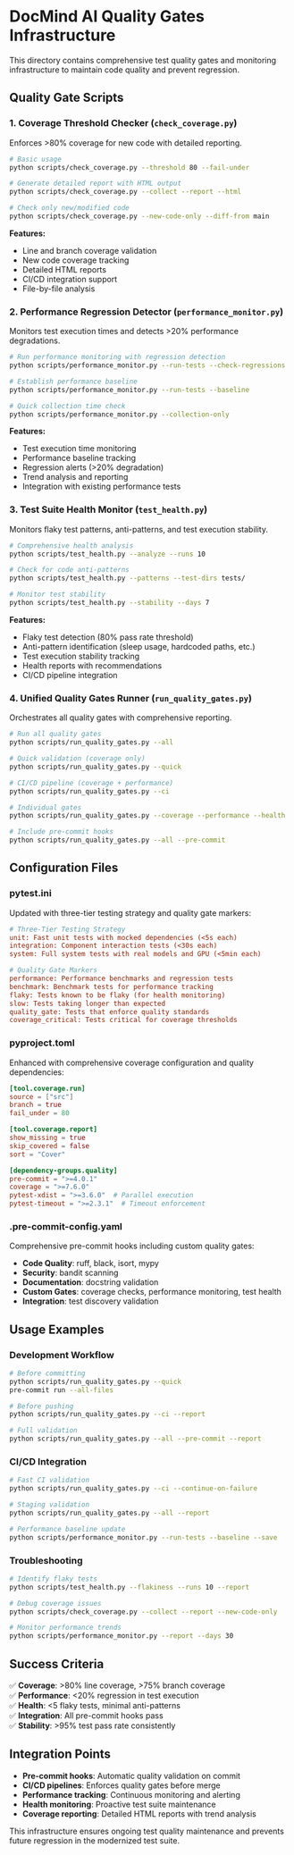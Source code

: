 # DocMind AI Quality Gates Infrastructure

This directory contains comprehensive test quality gates and monitoring infrastructure to maintain code quality and prevent regression.

## Quality Gate Scripts

### 1. Coverage Threshold Checker (`check_coverage.py`)

Enforces >80% coverage for new code with detailed reporting.

```bash
# Basic usage
python scripts/check_coverage.py --threshold 80 --fail-under

# Generate detailed report with HTML output
python scripts/check_coverage.py --collect --report --html

# Check only new/modified code
python scripts/check_coverage.py --new-code-only --diff-from main
```

**Features:**

- Line and branch coverage validation  
- New code coverage tracking
- Detailed HTML reports
- CI/CD integration support
- File-by-file analysis

### 2. Performance Regression Detector (`performance_monitor.py`)

Monitors test execution times and detects >20% performance degradations.

```bash
# Run performance monitoring with regression detection
python scripts/performance_monitor.py --run-tests --check-regressions

# Establish performance baseline
python scripts/performance_monitor.py --run-tests --baseline

# Quick collection time check
python scripts/performance_monitor.py --collection-only
```

**Features:**

- Test execution time monitoring
- Performance baseline tracking  
- Regression alerts (>20% degradation)
- Trend analysis and reporting
- Integration with existing performance tests

### 3. Test Suite Health Monitor (`test_health.py`)

Monitors flaky test patterns, anti-patterns, and test execution stability.

```bash
# Comprehensive health analysis
python scripts/test_health.py --analyze --runs 10

# Check for code anti-patterns
python scripts/test_health.py --patterns --test-dirs tests/

# Monitor test stability
python scripts/test_health.py --stability --days 7
```

**Features:**

- Flaky test detection (80% pass rate threshold)
- Anti-pattern identification (sleep usage, hardcoded paths, etc.)
- Test execution stability tracking
- Health reports with recommendations
- CI/CD pipeline integration

### 4. Unified Quality Gates Runner (`run_quality_gates.py`)

Orchestrates all quality gates with comprehensive reporting.

```bash
# Run all quality gates
python scripts/run_quality_gates.py --all

# Quick validation (coverage only)
python scripts/run_quality_gates.py --quick

# CI/CD pipeline (coverage + performance)
python scripts/run_quality_gates.py --ci

# Individual gates
python scripts/run_quality_gates.py --coverage --performance --health

# Include pre-commit hooks
python scripts/run_quality_gates.py --all --pre-commit
```

## Configuration Files

### pytest.ini

Updated with three-tier testing strategy and quality gate markers:

```ini
# Three-Tier Testing Strategy
unit: Fast unit tests with mocked dependencies (<5s each)
integration: Component interaction tests (<30s each)  
system: Full system tests with real models and GPU (<5min each)

# Quality Gate Markers
performance: Performance benchmarks and regression tests
benchmark: Benchmark tests for performance tracking
flaky: Tests known to be flaky (for health monitoring)
slow: Tests taking longer than expected
quality_gate: Tests that enforce quality standards
coverage_critical: Tests critical for coverage thresholds
```

### pyproject.toml

Enhanced with comprehensive coverage configuration and quality dependencies:

```toml
[tool.coverage.run]
source = ["src"]
branch = true
fail_under = 80

[tool.coverage.report]
show_missing = true
skip_covered = false
sort = "Cover"

[dependency-groups.quality]
pre-commit = ">=4.0.1"
coverage = ">=7.6.0" 
pytest-xdist = ">=3.6.0"  # Parallel execution
pytest-timeout = ">=2.3.1"  # Timeout enforcement
```

### .pre-commit-config.yaml  

Comprehensive pre-commit hooks including custom quality gates:

- **Code Quality**: ruff, black, isort, mypy
- **Security**: bandit scanning  
- **Documentation**: docstring validation
- **Custom Gates**: coverage checks, performance monitoring, test health
- **Integration**: test discovery validation

## Usage Examples

### Development Workflow

```bash
# Before committing
python scripts/run_quality_gates.py --quick
pre-commit run --all-files

# Before pushing  
python scripts/run_quality_gates.py --ci --report

# Full validation
python scripts/run_quality_gates.py --all --pre-commit --report
```

### CI/CD Integration

```bash
# Fast CI validation
python scripts/run_quality_gates.py --ci --continue-on-failure

# Staging validation
python scripts/run_quality_gates.py --all --report

# Performance baseline update
python scripts/performance_monitor.py --run-tests --baseline --save
```

### Troubleshooting

```bash
# Identify flaky tests
python scripts/test_health.py --flakiness --runs 10 --report

# Debug coverage issues  
python scripts/check_coverage.py --collect --report --new-code-only

# Monitor performance trends
python scripts/performance_monitor.py --report --days 30
```

## Success Criteria

✅ **Coverage**: >80% line coverage, >75% branch coverage  
✅ **Performance**: <20% regression in test execution  
✅ **Health**: <5 flaky tests, minimal anti-patterns  
✅ **Integration**: All pre-commit hooks pass  
✅ **Stability**: >95% test pass rate consistently  

## Integration Points

- **Pre-commit hooks**: Automatic quality validation on commit
- **CI/CD pipelines**: Enforces quality gates before merge
- **Performance tracking**: Continuous monitoring and alerting  
- **Health monitoring**: Proactive test suite maintenance
- **Coverage reporting**: Detailed HTML reports with trend analysis

This infrastructure ensures ongoing test quality maintenance and prevents future regression in the modernized test suite.
